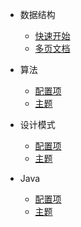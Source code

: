 <!-- _navbar.md -->

  * 数据结构
    * [快速开始](zh-cn/quickstart.md)
    * [多页文档](zh-cn/more-pages.md)
  
  * 算法
    * [配置项](zh-cn/configuration.md)
    * [主题](zh-cn/themes.md)

  * 设计模式
    * [配置项](zh-cn/configuration.md)
    * [主题](zh-cn/themes.md)
    
  * Java
    * [配置项](zh-cn/configuration.md)
    * [主题](zh-cn/themes.md)